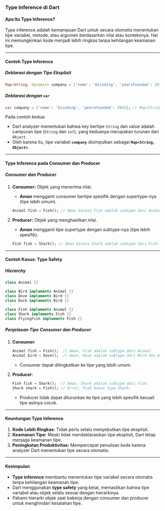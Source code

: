 ### **Type Inference di Dart**

#### **Apa Itu Type Inference?**
Type inference adalah kemampuan Dart untuk secara otomatis menentukan tipe variabel, metode, atau argumen berdasarkan nilai atau konteksnya. Hal ini memungkinkan kode menjadi lebih ringkas tanpa kehilangan keamanan tipe.

---

#### **Contoh Type Inference**
##### **Deklarasi dengan Tipe Eksplisit**
```dart
Map<String, dynamic> company = {'name': 'Dicoding', 'yearsFounded': 2015};
```

##### **Deklarasi dengan `var`**
```dart
var company = {'name': 'Dicoding', 'yearsFounded': 2015}; // Map<String, Object>
```

Pada contoh kedua:
- Dart analyzer menentukan bahwa key bertipe `String` dan value adalah campuran tipe (`String` dan `int`), yang keduanya merupakan turunan dari `Object`.
- Oleh karena itu, tipe variabel **`company`** disimpulkan sebagai **`Map<String, Object>`**.

---

#### **Type Inference pada Consumer dan Producer**
##### **Consumer dan Producer**
1. **Consumer:** Objek yang menerima nilai.
   - **Aman** mengganti consumer bertipe spesifik dengan supertype-nya (tipe lebih umum).
   ```dart
   Animal fish = Fish(); // Aman karena Fish adalah subtype dari Animal.
   ```

2. **Producer:** Objek yang menghasilkan nilai.
   - **Aman** mengganti tipe supertype dengan subtype-nya (tipe lebih spesifik).
   ```dart
   Fish fish = Shark(); // Aman karena Shark adalah subtype dari Fish.
   ```

---

#### **Contoh Kasus: Type Safety**
##### **Hierarchy**
```dart
class Animal {}

class Bird implements Animal {}
class Dove implements Bird {}
class Duck implements Bird {}

class Fish implements Animal {}
class Shark implements Fish {}
class FlyingFish implements Fish {}
```

##### **Penjelasan Tipe Consumer dan Producer**
1. **Consumer**:
   ```dart
   Animal fish = Fish();  // Aman, Fish adalah subtype dari Animal.
   Animal bird = Dove();  // Aman, Dove adalah subtype dari Bird dan Animal.
   ```
   - Consumer dapat ditingkatkan ke tipe yang lebih umum.

2. **Producer**:
   ```dart
   Fish fish = Shark();  // Aman, Shark adalah subtype dari Fish.
   Shark shark = Fish(); // Error, Fish bukan tipe Shark.
   ```
   - Producer tidak dapat diturunkan ke tipe yang lebih spesifik kecuali tipe aslinya cocok.

---

#### **Keuntungan Type Inference**
1. **Kode Lebih Ringkas:** Tidak perlu selalu menyebutkan tipe eksplisit.
2. **Keamanan Tipe:** Meski tidak mendeklarasikan tipe eksplisit, Dart tetap menjaga keamanan tipe.
3. **Peningkatan Produktivitas:** Mempercepat penulisan kode karena analyzer Dart menentukan tipe secara otomatis.

---

#### **Kesimpulan**
- **Type inference** membantu menentukan tipe variabel secara otomatis tanpa kehilangan keamanan tipe.  
- Dart menggunakan **type safety** yang ketat, memastikan bahwa tipe variabel atau objek selalu sesuai dengan hierarkinya.  
- Pahami hierarki objek saat bekerja dengan consumer dan producer untuk menghindari kesalahan tipe.